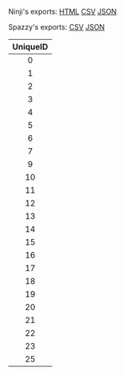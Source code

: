 Ninji's exports: [HTML](https://wuffs.org/acnh/bcsv_140/html/MysteryTourItemParam.html) [CSV](https://wuffs.org/acnh/bcsv_140/csv/MysteryTourItemParam.csv) [JSON](https://wuffs.org/acnh/bcsv_140/json/MysteryTourItemParam.json)

Spazzy's exports: [CSV](https://github.com/McSpazzy/acnh-csv/blob/master/MysteryTourItemParam.csv) [JSON](https://github.com/McSpazzy/acnh-json/blob/master/MysteryTourItemParam.json)

| UniqueID |
|:--:|
| 0 | 
| 1 | 
| 2 | 
| 3 | 
| 4 | 
| 5 | 
| 6 | 
| 7 | 
| 9 | 
| 10 | 
| 11 | 
| 12 | 
| 13 | 
| 14 | 
| 15 | 
| 16 | 
| 17 | 
| 18 | 
| 19 | 
| 20 | 
| 21 | 
| 22 | 
| 23 | 
| 25 | 
